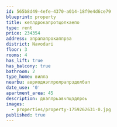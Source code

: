 ```yaml
---
id: 565b8d49-4efe-4370-a014-18f9e4d6ce79
blueprint: property
title: кеплдрокапротщолкаепо
type: rent
price: 234354
address: апрапапрокаппрва
district: Navodari
floor: 3
rooms: 4
has_lift: true
has_balcony: true
bathroom: 2
type_home: вилла
nearbu: авриоджэплролрапрздолбап
date_use: '0'
apartment_area: 45
description: дваплрьавчпщздлроь
images:
  - properties/property-1759262631-0.jpg
published: true
---
```

